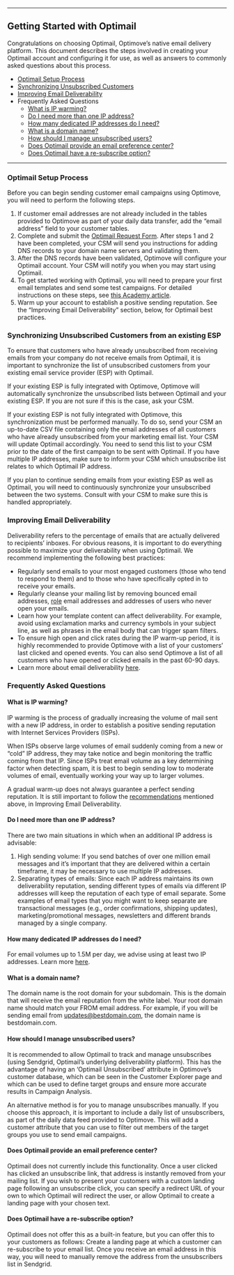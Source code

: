 
---

## Getting Started with Optimail
<a id="intro"></a>Congratulations on choosing Optimail, Optimove’s native email delivery platform. This document describes the steps involved in creating your Optimail account and configuring it for use, as well as answers to commonly asked questions about this process.

- [Optimail Setup Process](#setup)
- [Synchronizing Unsubscribed Customers](#sync-unsub)
- [Improving Email Deliverability](#improve-email-del)
- Frequently Asked Questions
    - [What is IP warming?](#ip-warm)
    - [Do I need more than one IP address?](#one-ip)
    - [How many dedicated IP addresses do I need?](#how-many-ip)
    - [What is a domain name? ](#what-is-domain)
    - [How should I manage unsubscribed users?](#man-unsub)
    - [Does Optimail provide an email preference center?](#email-pref)
    - [Does Optimail have a re-subscribe option?](#resub)
<HR>

### <a id="setup"></a>Optimail Setup Process
Before you can begin sending customer email campaigns using Optimove, you will need to perform the following steps.

 1. If customer email addresses are not already included in the tables provided to Optimove as part of your daily data transfer, add the “email address” field to your customer tables. 
 2. Complete and submit the [Optimail Request Form](http://bit.ly/Optimail_Request_Form). After steps 1 and 2 have been completed, 
    your CSM will send you instructions for adding DNS records to your domain name servers and validating them. 
 3. After the DNS records have been validated, Optimove will configure your Optimail account. Your CSM will notify you when you may start using Optimail. 
 4. To get started working with Optimail, you will need to prepare your first email templates and send some test campaigns. For detailed instructions on these steps, see [this Academy article](https://academy.optimove.com/successful-campaigns/getting-started-with-optimail).
 5. Warm up your account to establish a positive sending reputation. See the “Improving Email Deliverability” section, below, for Optimail best practices. 

### <a id="sync-unsub"></a>Synchronizing Unsubscribed Customers from an existing ESP 
To ensure that customers who have already unsubscribed from receiving emails    from your company do not receive emails from Optimail, it is important to synchronize the list of unsubscribed customers from your existing email service provider (ESP) with Optimail.

If your existing ESP is fully integrated with Optimove, Optimove will automatically synchronize the unsubscribed lists between Optimail and your existing ESP. If you are not sure if this is the case, ask your CSM.

If your existing ESP is not fully integrated with Optimove, this synchronization must be performed manually. To do so, send your CSM an up-to-date CSV file containing only the email addresses of all customers who have already unsubscribed from your marketing email list. Your CSM will update Optimail accordingly. You need to send this list to your CSM prior to the date of the first campaign to be sent with Optimail. If you have multiple IP addresses, make sure to inform your CSM which unsubscribe list relates to which Optimail IP address.

If you plan to continue sending emails from your existing ESP as well as Optimail, you will need to continuously synchronize your unsubscribed between the two systems. Consult with your CSM to make sure this is handled appropriately.

### <a id="improve-email-del"></a>Improving Email Deliverability
Deliverability refers to the percentage of emails that are actually delivered to recipients’ inboxes. For obvious reasons, it is important to do everything possible to maximize your deliverability when using Optimail. We recommend implementing the following best practices:

 - Regularly send emails to your most engaged customers (those who tend to respond to them) and to those who have specifically opted in to receive your emails.
 - Regularly cleanse your mailing list by removing bounced email addresses, [role](https://sendgrid.com/blog/role-addresses-and-their-effect-on-email-deliverability/) email addresses and addresses of users who never open your emails.
 - Learn how your template content can affect deliverability. For example, avoid using exclamation marks and currency symbols in your subject line, as well as phrases in the email body that can trigger spam filters.
 - To ensure high open and click rates during the IP warm-up period, it is highly recommended to provide Optimove with a list of your customers’ last clicked and opened events. You can also send Optimove a list of all customers who have opened or clicked emails in the past 60-90 days.
 - Learn more about email deliverability [here](https://sendgrid.com/resource/email-deliverability/).

### <a id="faq"></a>Frequently Asked Questions

#### <a id="ip-warm"></a>What is IP warming?
IP warming is the process of gradually increasing the volume of mail sent with a new IP address, in order to establish a positive sending reputation with Internet Services Providers (ISPs).

When ISPs observe large volumes of email suddenly coming from a new or “cold” IP address, they may take notice and begin monitoring the traffic coming from that IP. Since ISPs treat email volume as a key determining factor when detecting spam, it is best to begin sending low to moderate volumes of email, eventually working your way up to larger volumes.

A gradual warm-up does not always guarantee a perfect sending reputation. It is still important to follow the [recommendations](https://sendgrid.com/blog/10-tips-to-keep-email-out-of-the-spam-folder/) mentioned above, in Improving Email Deliverability.

#### <a id="one-ip"></a>Do I need more than one IP address?
There are two main situations in which when an additional IP address is advisable:

 1. High sending volume: If you send batches of over one million email messages and it’s important that they are delivered within a certain timeframe, it may be necessary to use multiple IP addresses.
 2. Separating types of emails: Since each IP address maintains its own deliverability reputation, sending different types of emails via different IP addresses will keep the reputation of each type of email separate. Some examples of email types that you might want to keep separate are transactional messages (e.g., order confirmations, shipping updates), marketing/promotional messages, newsletters and different brands managed by a single company.

#### <a id="how-many-ip"></a>How many dedicated IP addresses do I need?
For email volumes up to 1.5M per day, we advise using at least two IP addresses. Learn more [here](https://sendgrid.com/docs/assets/IPWarmupSchedule.pdf).

#### <a id="what-is-domain"></a>What is a domain name? 
The domain name is the root domain for your subdomain. This is the domain that will receive the email reputation from the white label. Your root domain name should match your FROM email address. For example, if you will be sending email from updates@bestdomain.com, the domain name is bestdomain.com.

#### <a id="man-unsub"></a>How should I manage unsubscribed users?
It is recommended to allow Optimail to track and manage unsubscribes (using Sendgrid, Optimail’s underlying deliverability platform). This has the advantage of having an ‘Optimail Unsubscribed’ attribute in Optimove’s customer database, which can be seen in the Customer Explorer page and which can be used to define target groups and ensure more accurate results in Campaign Analysis.

An alternative method is for you to manage unsubscribes manually. If you choose this approach, it is important to include a daily list of unsubscribers, as part of the daily data feed provided to Optimove. This will add a customer attribute that you can use to filter out members of the target groups you use to send email campaigns.

#### <a id="email-pref"></a>Does Optimail provide an email preference center?
Optimail does not currently include this functionality. Once a user clicked has clicked an unsubscribe link, that address is instantly removed from your mailing list. If you wish to present your customers with a custom landing page following an unsubscribe click, you can specify a redirect URL of your own to which Optimail will redirect the user, or allow Optimail to create a landing page with your chosen text.

#### <a id="resub"></a>Does Optimail have a re-subscribe option?
Optimail does not offer this as a built-in feature, but you can offer this to your customers as follows: Create a landing page at which a customer can re-subscribe to your email list. Once you receive an email address in this way, you will need to manually remove the address from the unsubscribers list in Sendgrid.
